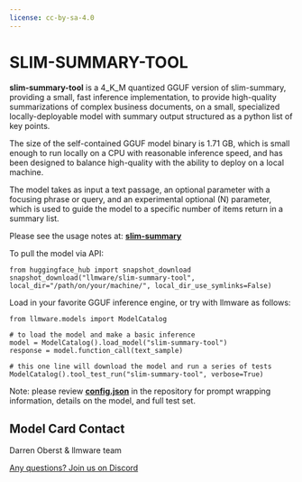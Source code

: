 ```yaml
---
license: cc-by-sa-4.0
---
```


# SLIM-SUMMARY-TOOL

<!-- Provide a quick summary of what the model is/does. -->


**slim-summary-tool** is a 4_K_M quantized GGUF version of slim-summary, providing a small, fast inference implementation, to provide high-quality summarizations of complex business documents, on a small, specialized locally-deployable model with summary output structured as a python list of key points.  

The size of the self-contained GGUF model binary is 1.71 GB, which is small enough to run locally on a CPU with reasonable inference speed, and has been designed to balance high-quality with the ability to deploy on a local machine.  

The model takes as input a text passage, an optional parameter with a focusing phrase or query, and an experimental optional (N) parameter, which is used to guide the model to a specific number of items return in a summary list.  

Please see the usage notes at:  [**slim-summary**](https://huggingface.co/llmware/slim-summary) 


To pull the model via API:  

    from huggingface_hub import snapshot_download           
    snapshot_download("llmware/slim-summary-tool", local_dir="/path/on/your/machine/", local_dir_use_symlinks=False)  
    

Load in your favorite GGUF inference engine, or try with llmware as follows:

    from llmware.models import ModelCatalog  
    
    # to load the model and make a basic inference
    model = ModelCatalog().load_model("slim-summary-tool")
    response = model.function_call(text_sample)  

    # this one line will download the model and run a series of tests
    ModelCatalog().tool_test_run("slim-summary-tool", verbose=True)  


Note: please review [**config.json**](https://huggingface.co/llmware/slim-summary-tool/blob/main/config.json) in the repository for prompt wrapping information, details on the model, and full test set.  


## Model Card Contact

Darren Oberst & llmware team  

[Any questions? Join us on Discord](https://discord.gg/MhZn5Nc39h)